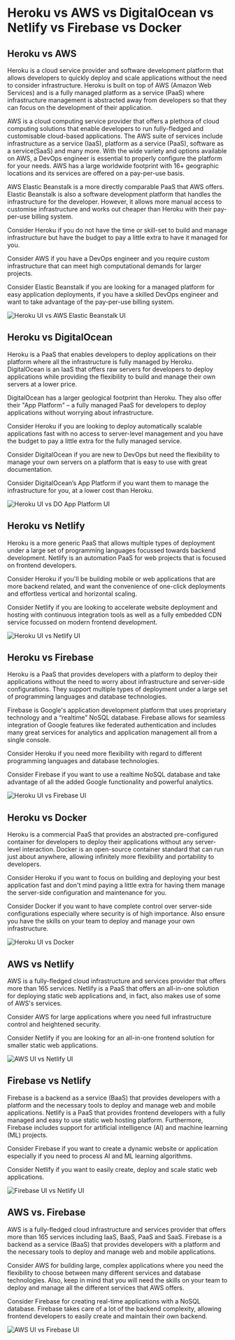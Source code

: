 # Heroku vs AWS vs DigitalOcean vs Netlify vs Firebase vs Docker

## Heroku vs AWS

Heroku is a cloud service provider and software development platform that allows developers to quickly deploy and scale applications without the need to consider infrastructure. Heroku is built on top of AWS (Amazon Web Services) and is a fully managed platform as a service (PaaS) where infrastructure management is abstracted away from developers so that they can focus on the development of their application.

AWS is a cloud computing service provider that offers a plethora of cloud computing solutions that enable developers to run fully-fledged and customisable cloud-based applications. The AWS suite of services include infrastructure as a service (IaaS), platform as a service (PaaS), software as a service(SaaS) and many more. With the wide variety and options available on AWS, a DevOps engineer is essential to properly configure the platform for your needs. AWS has a large worldwide footprint with 16+ geographic locations and its services are offered on a pay-per-use basis. 

AWS Elastic Beanstalk is a more directly comparable PaaS that AWS offers. Elastic Beanstalk is also a software development platform that handles the infrastructure for the developer. However, it allows more manual access to customise infrastructure and works out cheaper than Heroku with their pay-per-use billing system.

Consider Heroku if you do not have the time or skill-set to build and manage infrastructure but have the budget to pay a little extra to have it managed for you.

Consider AWS if you have a DevOps engineer and you require custom infrastructure that can meet high computational demands for larger projects. 

Consider Elastic Beanstalk if you are looking for a managed platform for easy application deployments, if you have a skilled DevOps engineer and want to take advantage of the pay-per-use billing system.

![Heroku UI vs AWS Elastic Beanstalk UI](https://i.ritzastatic.com/Ritza-Comparisons/Heroku-vs/heroku-vs-aws.png)

## Heroku vs DigitalOcean

Heroku is a PaaS that enables developers to deploy applications on their platform where all the infrastructure is fully managed by Heroku. DigitalOcean is an IaaS that offers raw servers for developers to deploy applications while providing the flexibility to build and manage their own servers at a lower price.

DigitalOcean has a larger geological footprint than Heroku. They also offer their "App Platform" – a fully managed PaaS for developers to deploy applications without worrying about infrastructure. 

Consider Heroku if you are looking to deploy automatically scalable applications fast with no access to server-level management and you have the budget to pay a little extra for the fully managed service. 

Consider DigitalOcean if you are new to DevOps but need the flexibility to manage your own servers on a platform that is easy to use with great documentation.

Consider DigitalOcean’s App Platform if you want them to manage the infrastructure for you, at a lower cost than Heroku. 

![Heroku UI vs DO App Platform UI](https://i.ritzastatic.com/Ritza-Comparisons/Heroku-vs/heroku-vs-digitalocean.png)

## Heroku vs Netlify

Heroku is a more generic PaaS that allows multiple types of deployment under a large set of programming languages focussed towards backend development. Netlify is an automation PaaS for web projects that is focused on frontend developers. 

Consider Heroku if you'll be building mobile or web applications that are more backend related, and want the convenience of one-click deployments and effortless vertical and horizontal scaling.

Consider Netlify if you are looking to accelerate website deployment and hosting with continuous integration tools as well as a fully embedded CDN service focussed on modern frontend development.

![Heroku UI vs Netlify UI](https://i.ritzastatic.com/Ritza-Comparisons/Heroku-vs/heroku-vs-netlify.png)

## Heroku vs Firebase

Heroku is a PaaS that provides developers with a platform to deploy their applications without the need to worry about infrastructure and server-side configurations. They support multiple types of deployment under a large set of programming languages and database technologies. 

Firebase is Google's application development platform that uses proprietary technology and a “realtime” NoSQL database. Firebase allows for seamless integration of Google features like federated authentication and includes many great services for analytics and application management all from a single console.

Consider Heroku if you need more flexibility with regard to different programming languages and database technologies.

Consider Firebase if you want to use a realtime NoSQL database and take advantage of all the added Google functionality and powerful analytics.

![Heroku UI vs Firebase UI](https://i.ritzastatic.com/Ritza-Comparisons/Heroku-vs/heroku-vs-firebase.png)

## Heroku vs Docker

Heroku is a commercial PaaS that provides an abstracted pre-configured container for developers to deploy their applications without any server-level interaction. Docker is an open-source container standard that can run just about anywhere, allowing infinitely more flexibility and portability to developers.

Consider Heroku if you want to focus on building and deploying your best application fast and don't mind paying a little extra for having them manage the server-side configuration and maintenance for you. 

Consider Docker if you want to have complete control over server-side configurations especially where security is of high importance. Also ensure you have the skills on your team to deploy and manage your own infrastructure.

![Heroku UI vs Docker](https://i.ritzastatic.com/Ritza-Comparisons/Heroku-vs/heroku-vs-docker.png)

## AWS vs Netlify

AWS is a fully-fledged cloud infrastructure and services provider that offers more than 165 services. Netlify is a PaaS that offers an all-in-one solution for deploying static web applications and, in fact, also makes use of some of AWS's services. 

Consider AWS for large applications where you need full infrastructure control and heightened security.

Consider Netlify if you are looking for an all-in-one frontend solution for smaller static web applications. 

![AWS UI vs Netlify UI](https://i.ritzastatic.com/Ritza-Comparisons/Heroku-vs/aws-vs-netlify.png)

## Firebase vs Netlify

Firebase is a backend as a service (BaaS) that provides developers with a platform and the necessary tools to deploy and manage web and mobile applications. Netlify is a PaaS that provides frontend developers with a fully managed and easy to use static web hosting platform. Furthermore, Firebase includes support for artificial intelligence (AI) and machine learning (ML) projects. 

Consider Firebase if you want to create a dynamic website or application especially if you need to process AI and ML learning algorithms.


Consider Netlify if you want to easily create, deploy and scale static web applications.

![Firebase UI vs Netlify UI](https://i.ritzastatic.com/Ritza-Comparisons/Heroku-vs/firebase-vs-netlify.png)

## AWS vs. Firebase

AWS is a fully-fledged cloud infrastructure and services provider that offers more than 165 services including IaaS, BaaS, PaaS and SaaS. Firebase is a backend as a service (BaaS) that provides developers with a platform and the necessary tools to deploy and manage web and mobile applications.

Consider AWS for building large, complex applications where you need the flexibility to choose between many different services and database technologies. Also, keep in mind that you will need the skills on your team to deploy and manage all the different services that AWS offers.

Consider Firebase for creating real-time applications with a NoSQL database. Firebase takes care of a lot of the backend complexity, allowing frontend developers to easily create and maintain their own backend.

![AWS UI vs Firebase UI](https://i.ritzastatic.com/Ritza-Comparisons/Heroku-vs/aws-vs-firebase.png)